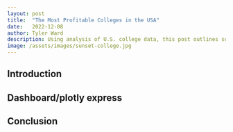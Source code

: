 ```yaml
---
layout: post
title:  "The Most Profitable Colleges in the USA"
date:   2022-12-08
author: Tyler Ward
description: Using analysis of U.S. college data, this post outlines some factors leading to high earnings for students 10 years after beginning college
image: /assets/images/sunset-college.jpg
---
```



## Introduction

## Dashboard/plotly express

## Conclusion
